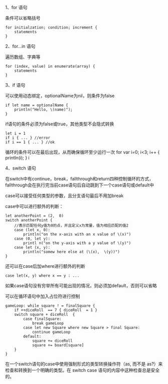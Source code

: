 1、for 语句

条件可以省略括号

    for initialzation; condition; increment {
    	statements
    }

2、for...in 语句

遍历数组、字典等

	for (index, value) in enumerate(array) {
    	statements
    }

3、if 语句

可以使用动态绑定，optionalName为nil，则条件为false

	if let name = optionalName {
		println("Hello, \(name)");
	}

if语句的条件必须为false或true，其他类型不会隐式转换

	let i = 1
	if i { ... } //error
	if i == 1 { ... } //ok

循环的条件可以在最后出现，从而确保循环至少运行一次
for var i=0; i<3; i++ {
	println(i);
}
i

4、switch 语句

在switch中有continue，break，fallthrough和return四种控制循环的方式，fallthrough会在执行完当前case语句后自动跳到下一个case语句或default中

case可以接受任何类型的参数，且分支语句最后不用加break

case中可以进行额外的判断：

	let anotherPoint = (2,  0)
	switch anotherPoint {
		//表示匹配任何y值为0的点，并且定义x为常量，值为相应匹配的值2
		case (let x, 0):
			println("on the x-axis with an x value of \(x)")
		case (0, let y):
		    printl n("on the y-axis with a y value of \(y)")
		case let (x, y):
		    println("somew here else at (\(x),  \(y))")
	}

还可以在case后加where进行额外的判断

	case let(x, y) where x == y : ...

如果case语句没有穷举所有可能出现的情况，则必须加default，否则可以省略

可以在循环语句中加入占位符进行控制
	
	gameLoop: while square ! = finalSquare {
	    if ++diceRoll  == 7 { diceRoll  = 1 }
	    switch square + diceRoll  {
		    case finalSquare:
		        break gameLoop
		    case let new Square where new Square > final Square:
		        continue gameLoop
			default:
				square += diceRoll
				square += board[square]
		}
	}

在一个switch语句的case中使用强制形式的类型转换操作符（as, 而不是 as?）来检查和转换到一个明确的类型。在 switch case 语句的内容中这种检查总是安全的。